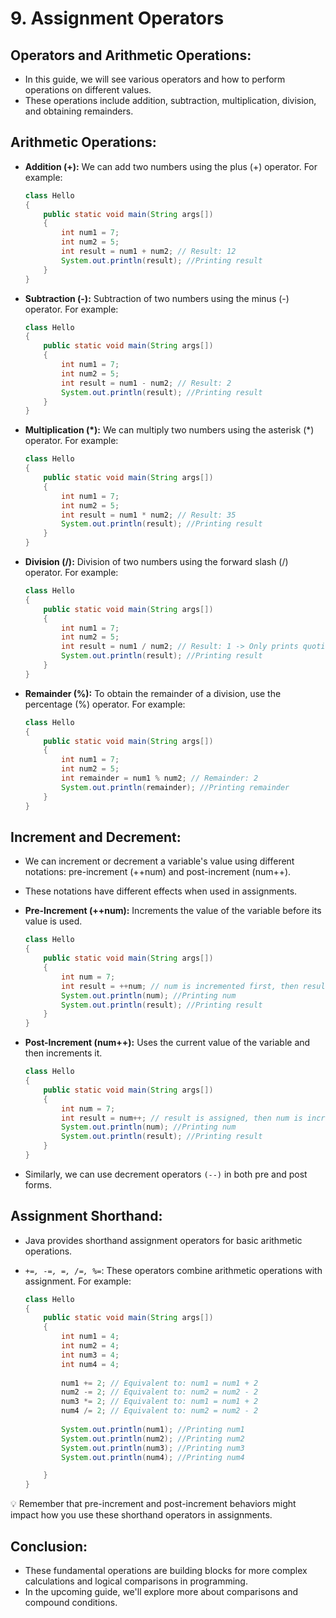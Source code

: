 # 9. Assignment Operators

## **Operators and Arithmetic Operations:**

- In this guide, we will see various operators and how to perform operations on different values.
- These operations include addition, subtraction, multiplication, division, and obtaining remainders.

## **Arithmetic Operations:**

- **Addition (+):** We can add two numbers using the plus (+) operator. For example:
    
    ```java
    class Hello 
    {
        public static void main(String args[])
        {
            int num1 = 7;
            int num2 = 5;
            int result = num1 + num2; // Result: 12        
            System.out.println(result); //Printing result
        }
    }
    
    ```
    
- **Subtraction (-):** Subtraction of two numbers using the minus (-) operator. For example:
    
    ```java
    class Hello 
    {
        public static void main(String args[])
        {
            int num1 = 7;
            int num2 = 5;
            int result = num1 - num2; // Result: 2   
            System.out.println(result); //Printing result
        }
    }
    
    ```
    
- **Multiplication (*):** We can multiply two numbers using the asterisk (*) operator. For example:
    
    ```java
    class Hello 
    {
        public static void main(String args[])
        {
            int num1 = 7;
            int num2 = 5;
            int result = num1 * num2; // Result: 35
            System.out.println(result); //Printing result
        }
    }
    
    ```
    
- **Division (/):** Division of two numbers using the forward slash (/) operator. For example:
    
    ```java
    class Hello 
    {
        public static void main(String args[])
        {
            int num1 = 7;
            int num2 = 5;
            int result = num1 / num2; // Result: 1 -> Only prints quotient
            System.out.println(result); //Printing result
        }
    }
    
    ```
    
- **Remainder (%):** To obtain the remainder of a division, use the percentage (%) operator. For example:
    
    ```java
    class Hello 
    {
        public static void main(String args[])
        {
            int num1 = 7;
            int num2 = 5;
            int remainder = num1 % num2; // Remainder: 2
            System.out.println(remainder); //Printing remainder
        }
    }
    ```
    

## **Increment and Decrement:**

- We can increment or decrement a variable's value using different notations: pre-increment (++num) and post-increment (num++).
- These notations have different effects when used in assignments.
- **Pre-Increment (++num):** Increments the value of the variable before its value is used.
    
    ```java
    class Hello 
    {
        public static void main(String args[])
        {
            int num = 7;
            int result = ++num; // num is incremented first, then result is assigned (result: 8)
            System.out.println(num); //Printing num
            System.out.println(result); //Printing result
        }
    }
    
    ```
    
- **Post-Increment (num++):** Uses the current value of the variable and then increments it.
    
    ```java
    class Hello 
    {
        public static void main(String args[])
        {
            int num = 7;
            int result = num++; // result is assigned, then num is incremented (result: 7, num: 8)
            System.out.println(num); //Printing num
            System.out.println(result); //Printing result
        }
    }
    
    ```
    
- Similarly, we can use decrement operators `(--)` in both pre and post forms.

## **Assignment Shorthand:**

- Java provides shorthand assignment operators for basic arithmetic operations.
- *`+=, -=, =, /=, %=`*: These operators combine arithmetic operations with assignment. For example:
    
    ```java
    class Hello 
    {
        public static void main(String args[])
        {
            int num1 = 4;
            int num2 = 4;
            int num3 = 4;
            int num4 = 4;
            
            num1 += 2; // Equivalent to: num1 = num1 + 2
            num2 -= 2; // Equivalent to: num2 = num2 - 2
            num3 *= 2; // Equivalent to: num1 = num1 + 2
            num4 /= 2; // Equivalent to: num2 = num2 - 2
            
            System.out.println(num1); //Printing num1
            System.out.println(num2); //Printing num2
            System.out.println(num3); //Printing num3
            System.out.println(num4); //Printing num4
    
        }
    }
    
    ```
    

<aside>
💡 Remember that pre-increment and post-increment behaviors might impact how you use these shorthand operators in assignments.

</aside>

## Conclusion:

- These fundamental operations are building blocks for more complex calculations and logical comparisons in programming.
- In the upcoming guide, we'll explore more about comparisons and compound conditions.
